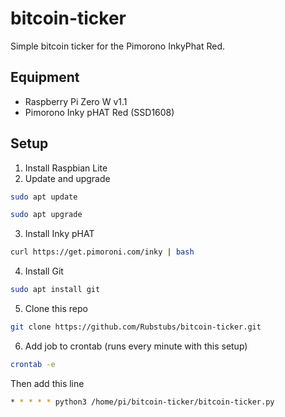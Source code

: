# bitcoin-ticker
Simple bitcoin ticker for the Pimorono InkyPhat Red.

## Equipment
* Raspberry Pi Zero W v1.1
* Pimorono Inky pHAT Red (SSD1608)

## Setup
1. Install Raspbian Lite
2. Update and upgrade 
```Bash
sudo apt update
```
```Bash
sudo apt upgrade
```
3. Install Inky pHAT 
```Bash
curl https://get.pimoroni.com/inky | bash
```
4. Install Git
```Bash 
sudo apt install git
```
5. Clone this repo
```Bash
git clone https://github.com/Rubstubs/bitcoin-ticker.git
```
6. Add job to crontab (runs every minute with this setup)
```Bash
crontab -e
```
Then add this line
```Bash
* * * * * python3 /home/pi/bitcoin-ticker/bitcoin-ticker.py
```